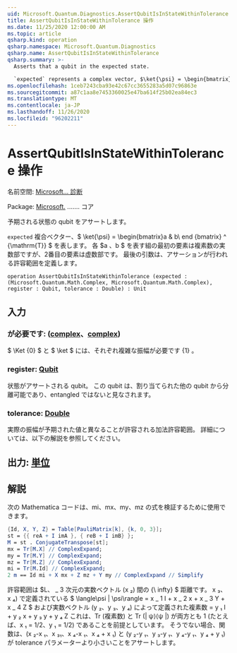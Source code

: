 ```yaml
---
uid: Microsoft.Quantum.Diagnostics.AssertQubitIsInStateWithinTolerance
title: AssertQubitIsInStateWithinTolerance 操作
ms.date: 11/25/2020 12:00:00 AM
ms.topic: article
qsharp.kind: operation
qsharp.namespace: Microsoft.Quantum.Diagnostics
qsharp.name: AssertQubitIsInStateWithinTolerance
qsharp.summary: >-
  Asserts that a qubit in the expected state.

  `expected` represents a complex vector, $\ket{\psi} = \begin{bmatrix}a & b\end{bmatrix}^{\mathrm{T}}$. The first element of the tuples representing each of $a$, $b$ is the real part of the complex number, while the second one is the imaginary part. The last argument defines the tolerance with which assertion is made.
ms.openlocfilehash: 1ceb7243cba93e42c67cc3655283a5d07c96863e
ms.sourcegitcommit: a87c1aa8e7453360025e47ba614f25b02ea84ec3
ms.translationtype: MT
ms.contentlocale: ja-JP
ms.lasthandoff: 11/26/2020
ms.locfileid: "96202211"
---
```

# <a name="assertqubitisinstatewithintolerance-operation"></a>AssertQubitIsInStateWithinTolerance 操作

名前空間: [Microsoft... 診断](xref:Microsoft.Quantum.Diagnostics)

Package: [Microsoft.](https://nuget.org/packages/Microsoft.Quantum.QSharp.Core) ....... コア


予期される状態の qubit をアサートします。

`expected` 複合ベクター、$ \ket{\psi} = \begin{bmatrix}a & b\ end {bmatrix} ^ {\mathrm{T}} $ を表します。
各 $a $、$b $ を表す組の最初の要素は複素数の実数部ですが、2番目の要素は虚数部です。
最後の引数は、アサーションが行われる許容範囲を定義します。

```qsharp
operation AssertQubitIsInStateWithinTolerance (expected : (Microsoft.Quantum.Math.Complex, Microsoft.Quantum.Math.Complex), register : Qubit, tolerance : Double) : Unit
```


## <a name="input"></a>入力

### <a name="expected--complexcomplex"></a>が必要です: ([complex](xref:Microsoft.Quantum.Math.Complex)、[complex](xref:Microsoft.Quantum.Math.Complex))

$ \Ket {0} $ と $ \ket $ には、それぞれ複雑な振幅が必要です {1} 。


### <a name="register--qubit"></a>register: [Qubit](xref:microsoft.quantum.lang-ref.qubit)

状態がアサートされる qubit。 この qubit は、割り当てられた他の qubit から分離可能であり、entangled ではないと見なされます。


### <a name="tolerance--double"></a>tolerance: [Double](xref:microsoft.quantum.lang-ref.double)

実際の振幅が予期された値と異なることが許容される加法許容範囲。
詳細については、以下の解説を参照してください。



## <a name="output--unit"></a>出力: [単位](xref:microsoft.quantum.lang-ref.unit)



## <a name="remarks"></a>解説

次の Mathematica コードは、mi、mx、my、mz の式を検証するために使用できます。

```mathematica
{Id, X, Y, Z} = Table[PauliMatrix[k], {k, 0, 3}];
st = {{ reA + I imA }, { reB + I imB} };
M = st . ConjugateTranspose[st];
mx = Tr[M.X] // ComplexExpand;
my = Tr[M.Y] // ComplexExpand;
mz = Tr[M.Z] // ComplexExpand;
mi = Tr[M.Id] // ComplexExpand;
2 m == Id mi + X mx + Z mz + Y my // ComplexExpand // Simplify
```

許容範囲は $L、 \_ 3 次元の実数ベクトル (x ₂) 間の {\ infty} $ 距離です。 x ₃、x ₄) で定義されている $ \langle\psi | \psi\rangle = x \_ 1 I + x \_ 2 x + x \_ 3 Y + x \_ 4 Z $ および実数ベクトル (y ₂、y ₃、y ₄) によって定義された複素数 = y ₁ I + y ₂ x + y ₃ y + y ₄ Z
これは、Tr (複素数) と Tr (| ψ⟩⟨ψ |) が両方とも 1 (たとえば、x ₁ = 1/2、y ₁ = 1/2) であることを前提としています。
そうでない場合、関数は、(x ₂-x ₁、x ₃₁、x ₄-x ₁、x ₄ + x ₁) と (y ₂-y ₁、y ₃-y ₁、y ₄-y ₁、y ₄ + y ₁) が tolerance パラメーターより小さいことをアサートします。